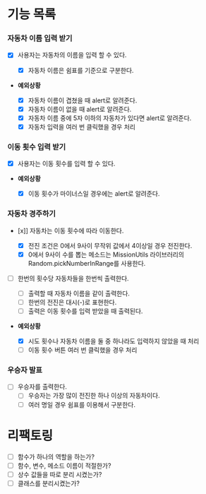# 기능 목록

### 자동차 이름 입력 받기

- [x] 사용자는 자동차의 이름을 입력 할 수 있다.

  - [x] 자동차 이름은 쉼표를 기준으로 구분한다.

- **예외상황**

  - [x] 자동차 이름이 겹쳤을 때 alert로 알려준다.
  - [x] 자동차 이름이 없을 때 alert로 알려준다.
  - [x] 자동차 이름 중에 5자 이하의 자동차가 있다면 alert로 알려준다.
  - [x] 자동차 입력을 여러 번 클릭했을 경우 처리

### 이동 횟수 입력 받기

- [x] 사용자는 이동 횟수를 입력 할 수 있다.

- **예외상황**

  - [x] 이동 횟수가 마이너스일 경우에는 alert로 알려준다.

### 자동차 경주하기

- [x]] 자동차는 이동 횟수에 따라 이동한다.

  - [x] 전진 조건은 0에서 9사이 무작위 값에서 4이상일 경우 전진한다.
  - [x] 0에서 9사이 수를 뽑는 메소드는 MissionUtils 라이브러리의 Random.pickNumberInRange를 사용한다.

- [ ] 한번의 횟수당 자동차들을 한번씩 출력한다.

  - [ ] 출력할 때 자동차 이름을 같이 출력한다.
  - [ ] 한번의 전진은 대시(-)로 표현한다.
  - [ ] 출력은 이동 횟수를 입력 받았을 때 출력된다.

- **예외상황**

  - [x] 시도 횟수나 자동차 이름을 둘 중 하나라도 입력하지 않았을 때 처리
  - [ ] 이동 횟수 버튼 여러 번 클릭했을 경우 처리

### 우승자 발표

- [ ] 우승자를 출력한다.
  - [ ] 우승자는 가장 많이 전진한 하나 이상의 자동차이다.
  - [ ] 여러 명일 경우 쉼표를 이용해서 구분한다.

# 리팩토링

- [ ] 함수가 하나의 역할을 하는가?
- [ ] 함수, 변수, 메소드 이름이 적절한가?
- [ ] 상수 값들을 따로 분리 시켰는가?
- [ ] 클래스를 분리시켰는가?
